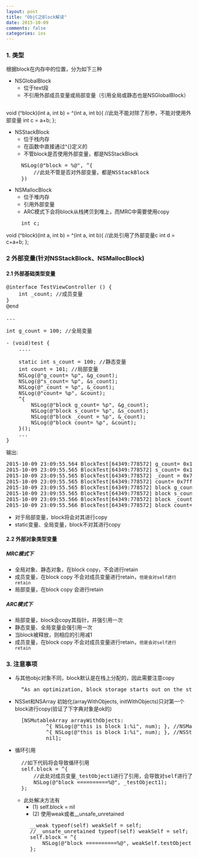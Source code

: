 ```yaml
---
layout: post
title: "ObjC之Block解读"
date: 2015-10-09
comments: false
categories: ios
---
```


### 1. 类型
根据block在内存中的位置，分为如下三种

* NSGlobalBlock
	* 位于text段
	* 不引用外部成员变量或局部变量（引用全局或静态也是NSGlobalBlock）
	<pre>
void (^block)(int a, int b) = ^(int a, int b){
	//此处不能对除了形参，不能对使用外部变量
	int c = a+b;
};</pre>
* NSStackBlock
	* 位于栈内存
	* 在函数中直接通过^{}定义的
	* 不管block是否使用外部变量，都是NSStackBlock
	<pre>
	NSLog(@"block = %@", ^{
		//此处不管是否对外部变量，都是NSStackBlock
	})</pre>
* NSMallocBlock
	* 位于堆内存
	* 引用外部变量
	* ARC模式下会将block从栈拷贝到堆上，而MRC中需要使用copy
	<pre>
	int c;
void (^block)(int a, int b) = ^(int a, int b){
	//此处引用了外部变量c
	int d = c+a+b;
};</pre>

### 2 外部变量(针对NSStackBlock、NSMallocBlock)

#### 2.1 外部基础类型变量
<pre>
@interface TestViewController () {
    int _count; //成员变量
}
@end

...

int g_count = 100; //全局变量

- (void)test {
    ....
    
    static int s_count = 100; //静态变量
    int count = 101; //局部变量
    NSLog(@"g_count= %p", &g_count);
    NSLog(@"s_count= %p", &s_count);
	NSLog(@"_count = %p", &_count);
    NSLog(@"count= %p", &count);
    ^{
        NSLog(@"block g_count= %p", &g_count);
        NSLog(@"block s_count= %p", &s_count);
		NSLog(@"block _count = %p", &_count);
        NSLog(@"block count= %p", &count);
    }();
    ...
}
</pre>
输出:
<pre>
2015-10-09 23:09:55.564 BlockTest[64349:778572] g_count= 0x1077d1390
2015-10-09 23:09:55.565 BlockTest[64349:778572] s_count= 0x1077d1394
2015-10-09 23:09:55.565 BlockTest[64349:778572] _count = 0x7fe240ea4478
2015-10-09 23:09:55.565 BlockTest[64349:778572] count= 0x7fff5842ed5c
2015-10-09 23:09:55.565 BlockTest[64349:778572] block g_count= 0x1077d1390
2015-10-09 23:09:55.565 BlockTest[64349:778572] block s_count= 0x1077d1394
2015-10-09 23:09:55.566 BlockTest[64349:778572] block _count = 0x7fe240ea4478
2015-10-09 23:09:55.566 BlockTest[64349:778572] block count= 0x7fff5842ed58
</pre>

* 对于局部变量，block将会对其进行copy
* static变量、全局变量，block不对其进行copy

#### 2.2 外部对象类型变量

##### MRC模式下
* 全局对象、静态对象，在block copy，不会进行retain
* 成员变量，在block copy 不会对成员变量进行retain，`但是会对self进行retain`
* 局部变量，在block copy 会进行retain

##### ARC模式下
* 局部变量，block会copy其指针，并强引用一次
* 静态变量、全局变量会强引用一次
* 当block被释放，则相应的引用减1
* 成员变量，在block copy 不会对成员变量进行retain，`但是会对self进行retain`

### 3. 注意事项
* 与其他objc对象不同，block默认是在栈上分配的，因此需要注意copy
	<pre>
	“As an optimization, block storage starts out on the stack—just like blocks 	themselves do.”</pre>
* NSSet和NSArray 初始化(arrayWithObjects, initWithObjects)只对第一个block进行copy(验证了下字典对象是ok的)
	<pre>
    [NSMutableArray arrayWithObjects:
            ^{ NSLog(@"this is block 1:%i", num); }, //NSMallocBlock
            ^{ NSLog(@"this is block 1:%i", num); }, //NSStackBlock
            nil];</pre>
* 循环引用
 	<pre>
	//如下代码将会导致循环引用
    self.block = ^{
    	//此处对成员变量_testObject1进行了引用，会导致对self进行了retain(参考2.2)
        NSLog(@"block ==========%@", _testObject1);
    };</pre>

	* 此处解决方法有
		* (1) self.block = nil
		* (2) 使用weak或者__unsafe_unretained
		<pre>
		__weak typeof(self) weakSelf = self;
		//__unsafe_unretained typeof(self) weakSelf = self;
	    self.block = ^{
	        NSLog(@"block ==========%@", weakSelf.testObject1);
	    };</pre>
	
